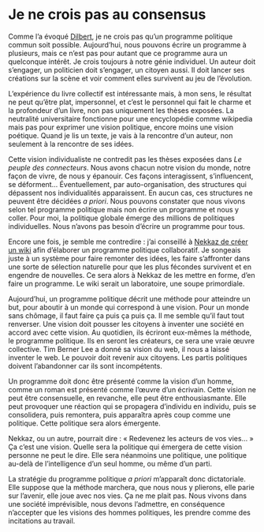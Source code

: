 # Je ne crois pas au consensus

Comme l’a évoqué [Dilbert](https://tcrouzet.com/?c=7244), je ne crois pas qu’un programme politique commun soit possible. Aujourd’hui, nous pouvons écrire un programme à plusieurs, mais ce n’est pas pour autant que ce programme aura un quelconque intérêt. Je crois toujours à notre génie individuel. Un auteur doit s’engager, un politicien doit s’engager, un citoyen aussi. Il doit lancer ses créations sur la scène et voir comment elles survivent au jeu de l’évolution.

L’expérience du livre collectif est intéressante mais, à mon sens, le résultat ne peut qu’être plat, impersonnel, et c’est le personnel qui fait le charme et la profondeur d’un livre, non pas uniquement les thèses exposées. La neutralité universitaire fonctionne pour une encyclopédie comme wikipedia mais pas pour exprimer une vision politique, encore moins une vision poétique. Quand je lis un texte, je vais à la rencontre d’un auteur, non seulement à la rencontre de ses idées.

Cette vision individualiste ne contredit pas les thèses exposées dans *Le peuple des connecteurs*. Nous avons chacun notre vision du monde, notre façon de vivre, de nous y épanouir. Ces façons interagissent, s’influencent, se déforment… Éventuellement, par auto-organisation, des structures qui dépassent nos individualités apparaissent. En aucun cas, ces structures ne peuvent être décidées *a priori*. Nous pouvons constater que nous vivons selon tel programme politique mais non écrire un programme et nous y coller. Pour moi, la politique globale émerge des millions de politiques individuelles. Nous n’avons pas besoin d’écrire un programme pour tous.

Encore une fois, je semble me contredire : j’ai conseillé à [Nekkaz de créer un wiki](https://tcrouzet.com/2006/04/29/rachid-nekkaz-un-mec-bien/) afin d’élaborer un programme politique collaboratif. Je songeais juste à un système pour faire remonter des idées, les faire s’affronter dans une sorte de sélection naturelle pour que les plus fécondes survivent et en engendre de nouvelles. Ce sera alors à Nekkaz de les mettre en forme, d’en faire un programme. Le wiki serait un laboratoire, une soupe primordiale.

Aujourd’hui, un programme politique décrit une méthode pour atteindre un but, pour aboutir à un monde qui correspond à une vision. Pour un monde sans chômage, il faut faire ça puis ça puis ça. Il me semble qu’il faut tout renverser. Une vision doit pousser les citoyens à inventer une société en accord avec cette vision. Au quotidien, ils écriront eux-mêmes la méthode, le programme politique. Ils en seront les créateurs, ce sera une vraie œuvre collective. Tim Berner Lee a donné sa vision du web, il nous a laissé inventer le web. Le pouvoir doit revenir aux citoyens. Les partis politiques doivent l’abandonner car ils sont incompétents.

Un programme doit donc être présenté comme la vision d’un homme, comme un roman est présenté comme l’œuvre d’un écrivain. Cette vision ne peut être consensuelle, en revanche, elle peut être enthousiasmante. Elle peut provoquer une réaction qui se propagera d’individu en individu, puis se consolidera, puis remontera, puis apparaîtra après coup comme une politique. Cette politique sera alors émergente.

Nekkaz, ou un autre, pourrait dire : « Redevenez les acteurs de vos vies… » Ça c’est une vision. Quelle sera la politique qui émergera de cette vision personne ne peut le dire. Elle sera néanmoins une politique, une politique au-delà de l’intelligence d’un seul homme, ou même d’un parti.

La stratégie du programme politique *a priori* m’apparaît donc dictatoriale. Elle suppose que la méthode marchera, que nous nous y plierons, elle parie sur l’avenir, elle joue avec nos vies. Ça ne me plait pas. Nous vivons dans une société imprévisible, nous devons l’admettre, en conséquence n’accepter que les visions des hommes politiques, les prendre comme des incitations au travail.